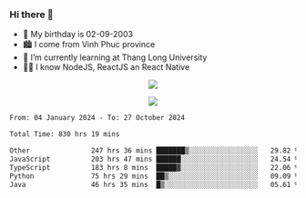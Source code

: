 ### Hi there 👋
- 🎂 My birthday is 02-09-2003
- 🏙️ I come from Vinh Phuc province
- 🌱 I’m currently learning at Thang Long University
- 🧑‍💻 I know NodeJS, ReactJS an React Native
<p align="center"><img src="https://github-readme-stats.vercel.app/api?username=tmquang0209&show_icons=true&theme=gradient"></p>
<p align="center"><img src="https://github-readme-stats.vercel.app/api/top-langs/?username=tmquang0209&hide=scss,css&langs_count=10"></p>
<!--START_SECTION:waka-->

```txt
From: 04 January 2024 - To: 27 October 2024

Total Time: 830 hrs 19 mins

Other               247 hrs 36 mins ███████▒░░░░░░░░░░░░░░░░░   29.82 %
JavaScript          203 hrs 47 mins ██████░░░░░░░░░░░░░░░░░░░   24.54 %
TypeScript          183 hrs 8 mins  █████▓░░░░░░░░░░░░░░░░░░░   22.06 %
Python              75 hrs 29 mins  ██▒░░░░░░░░░░░░░░░░░░░░░░   09.09 %
Java                46 hrs 35 mins  █▒░░░░░░░░░░░░░░░░░░░░░░░   05.61 %
```

<!--END_SECTION:waka-->
